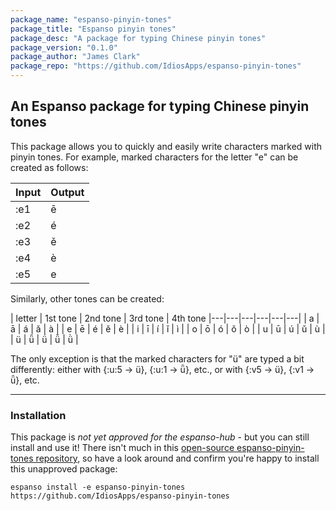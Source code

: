 ```yaml
---
package_name: "espanso-pinyin-tones"
package_title: "Espanso pinyin tones"
package_desc: "A package for typing Chinese pinyin tones"
package_version: "0.1.0"
package_author: "James Clark"
package_repo: "https://github.com/IdiosApps/espanso-pinyin-tones"
---
```

## An Espanso package for typing Chinese pinyin tones

This package allows you to quickly and easily write characters marked with pinyin tones. For example, marked characters for the letter "e" can be created as follows:

| Input      | Output |
| ----------- | ----------- |
| :e1      | ē       |
| :e2   | é        |
| :e3      | ě       |
| :e4   | è        |
| :e5      | e       |

Similarly, other tones can be created:

| letter | 1st tone  |  2nd tone | 3rd tone  | 4th tone
|---|---|---|---|---|---|
| a  | ā  | á  | ǎ  | à  | 
| e  | ē  | é  | ě  |  è |
| i  | ī  |  í | ǐ  | ì  |
| o  | ō  |  ó | ǒ  | ò  |
| u  | ū  |  ú | ǔ  | ù  |
| ü  | ǖ  |  ǘ | ǚ  | ǜ  |

The only exception is that the marked characters for "ü" are typed a bit differently: either with {:u:5 -> ü}, {:u:1 -> ǖ}, etc., or with {:v5 -> ü}, {:v1 -> ǖ}, etc.

___

### Installation

This package is _not yet approved for the espanso-hub_ - but you can still install and use it!
There isn't much in this [open-source espanso-pinyin-tones repository](https://github.com/IdiosApps/espanso-pinyin-tones), so have a look around and confirm you're happy to install this unapproved package:

`espanso install -e espanso-pinyin-tones https://github.com/IdiosApps/espanso-pinyin-tones`

